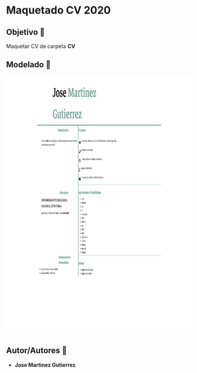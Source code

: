 # Maquetado CV 2020

## Objetivo :dart:
Maquetar CV de carpeta **CV**

## Modelado :memo:

<img height="700px" width="1200px" src="https://github.com/martinez022jose/Maquetado-CV-2020/blob/master/screenShotsReadMe/screenCV.png"/>

## Autor/Autores :pushpin:
* **Jose Martinez Gutierrez**

